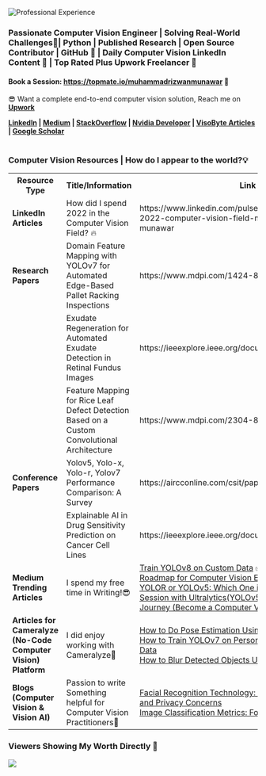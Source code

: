 ![Professional Experience](https://user-images.githubusercontent.com/62513924/209214270-846e7951-de68-42cb-9414-9a99d6535d1f.gif)

 
### Passionate Computer Vision Engineer | Solving Real-World Challenges🔎| Python | Published Research | Open Source Contributor | GitHub 🌟 | Daily Computer Vision LinkedIn Content 🚀 | Top Rated Plus Upwork Freelancer 💪

#### Book a Session: https://topmate.io/muhammadrizwanmunawar 🚀 

😎 Want a complete end-to-end computer vision solution, Reach me on <b><a href="https://www.upwork.com/freelancers/~0113b0ca61867c1652">Upwork</a></b>
 
<b><a href = "https://www.linkedin.com/in/muhammadrizwanmunawar/">LinkedIn</a> | <a href= "https://medium.com/@muhammadrizwanmunawar">Medium</a> | <a href = "https://stackoverflow.com/users/13109683/muhammad-rizwan-munawar">StackOverflow</a> | <a href="https://forums.developer.nvidia.com/u/muhammadrizwanmunawar/"> Nvidia Developer</a> | <a href="https://www.visobyte.com/">VisoByte Articles</a> | <a href="https://scholar.google.com/citations?user=r3hkNdoAAAAJ"> Google Scholar</a></b><br><br></b>
</div>  

<h3>Computer Vision Resources | How do I appear to the world?💡</h3>

<table>
    <tr>
        <th>Resource Type</th>
        <th>Title/Information</th>
        <th>Link</th>
    </tr>
    <tr>
        <td><b>LinkedIn Articles</b></td>
        <td>How did I spend 2022 in the Computer Vision Field? 🔥</td>
        <td>https://www.linkedin.com/pulse/how-did-i-spend-2022-computer-vision-field-muhammad-rizwan-munawar</td>
    </tr>
    <tr>
        <td><b>Research Papers</b></td>
        <td>Domain Feature Mapping with YOLOv7 for Automated Edge-Based Pallet Racking Inspections</td>
        <td>https://www.mdpi.com/1424-8220/22/18/6927</td>
    </tr>
    <tr>
        <td></td>
        <td>Exudate Regeneration for Automated Exudate Detection in Retinal Fundus Images</td>
        <td>https://ieeexplore.ieee.org/document/9885192</td>
    </tr>
    <tr>
        <td></td>
        <td>Feature Mapping for Rice Leaf Defect Detection Based on a Custom Convolutional Architecture</td>
        <td>https://www.mdpi.com/2304-8158/11/23/3914</td>
    </tr>
    <tr>
        <td><b>Conference Papers</b></td>
        <td>Yolov5, Yolo-x, Yolo-r, Yolov7 Performance Comparison: A Survey</td>
        <td>https://aircconline.com/csit/papers/vol12/csit121602.pdf</td>
    </tr>
    <tr>
        <td></td>
        <td>Explainable AI in Drug Sensitivity Prediction on Cancer Cell Lines</td>
        <td>https://ieeexplore.ieee.org/document/9922931</td>
    </tr>
    <tr>
        <td><b>Medium Trending Articles</b></td>
        <td>I spend my free time in Writing!😎 </td>
        <td>
            <a href="https://medium.com/augmented-startups/train-yolov8-on-custom-data-6d28cd348262">Train YOLOv8 on Custom Data</a> ✅<br>
            <a href="https://medium.com/augmented-startups/roadmap-for-computer-vision-engineer-45167b94518c">Roadmap for Computer Vision Engineer</a> 🔥<br>
            <a href="https://medium.com/augmented-startups/yolor-or-yolov5-which-one-is-better-2f844d35e1a1">YOLOR or YOLOv5: Which One is Better?</a> 🔥<br>
            <a href="https://ultralytics.com/article/Becoming-a-Computer-Vision-Engineer">Session with Ultralytics(YOLOv5) about Computer Vision Journey (Become a Computer Vision Engineer)</a> 🔥
        </td>
    </tr>
    <tr>
        <td><b>Articles for Cameralyze (No-Code Computer Vision) Platform</b></td>
        <td>I did enjoy working with Cameralyze🙂</td>
        <td>
            <a href="https://www.cameralyze.co/blog/how-to-do-pose-estimation-using-yolov7">How to Do Pose Estimation Using YOLOv7</a><br>
            <a href="https://www.cameralyze.co/blog/how-to-train-yolov7-on-personal-protective-equipment-data">How to Train YOLOv7 on Personal Protective Equipment Data</a><br>
            <a href="https://www.cameralyze.co/blog/how-to-blur-detected-objects-using-yolov7">How to Blur Detected Objects Using YOLOv7</a>
        </td>
    </tr>
     <tr>
        <td><b>Blogs (Computer Vision & Vision AI)</b></td>
        <td>Passion to write Something helpful for Computer Vision Practitioners🌟</td>
        <td>
            <a href="https://www.visobyte.com/2023/05/facial-recognition-technology-ethical-considerations-and-privacy-concerns.html">Facial Recognition Technology: Ethical Considerations and Privacy Concerns</a><br>
            <a href="https://www.visobyte.com/2023/05/image-classification-metrics-formulas-and-examples.html">Image Classification Metrics: Formulas and Examples</a>
        </td>
    </tr>
</table>

</body>
</html>

<h3> Viewers Showing My Worth Directly 💪</h3> 

 ![](https://komarev.com/ghpvc/?username=RizwanMunawar&label=Visitors&color=brightgreen)
 </div>
